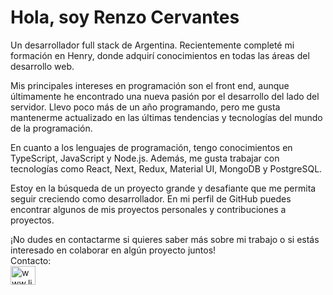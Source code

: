 <h1>Hola, soy Renzo Cervantes</h1>
Un desarrollador full stack de Argentina. Recientemente completé mi formación en Henry, donde adquirí conocimientos en todas las áreas del desarrollo web.

Mis principales intereses en programación son el front end, aunque últimamente he encontrado una nueva pasión por el desarrollo del lado del servidor. Llevo poco más de un año programando, pero me gusta mantenerme actualizado en las últimas tendencias y tecnologías del mundo de la programación.

En cuanto a los lenguajes de programación, tengo conocimientos en TypeScript, JavaScript y Node.js. Además, me gusta trabajar con tecnologías como React, Next, Redux, Material UI, MongoDB y PostgreSQL.

Estoy en la búsqueda de un proyecto grande y desafiante que me permita seguir creciendo como desarrollador. En mi perfil de GitHub puedes encontrar algunos de mis proyectos personales y contribuciones a proyectos.

¡No dudes en contactarme si quieres saber más sobre mi trabajo o si estás interesado en colaborar en algún proyecto juntos!</br>
Contacto:</br>
<a href="http://linkedin.com/in/renzo-cervantes" target="_blank"><img align="center" src="https://raw.githubusercontent.com/rahuldkjain/github-profile-readme-generator/master/src/images/icons/Social/linked-in-alt.svg" alt="www.linkedin.com" height="30" width="40" /></a>
